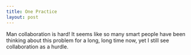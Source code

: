```yaml
---
title: One Practice
layout: post
---
```

Man collaboration is hard! It seems like  so many smart people have been thinking about this problem for a long, long time now, yet I still see collaboration as a hurdle.